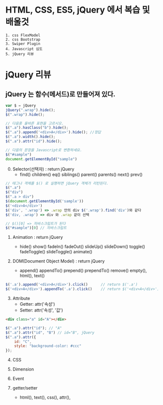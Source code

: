 # HTML, CSS, ES5, jQuery 에서 복습 및 배울것
	1. css FlexModel
	2. css Bootstrap
	3. Swiper Plugin
	4. Javascript 심도
	5. jQuery 리뷰

# jQuery 리뷰
## jQuery 는 함수(메서드)로 만들어져 있다.
```js
var $ = jQuery
jQuery(".wrap").hide();
$(".wrap").hide();

// 다음중 올바른 표현을 고르시오.
$(".a").hasClass("b").hide();
$(".a").append('<div>A</div>').hide(); //정답
$(".a").width().hide();
$(".a").attr("id").hide();

// 다음의 문장을 Javascript로 변환하세요.
$("#sample")
document.getElementById("sample")
```

0. Selector(선택자) : return jQuery
	- find() children() eq() siblings() parent() parents() next() prev()
```js
// 태그나 객체를 $() 로 실행하면 jQuery 객체가 리턴된다.
$(".a")
$("div")
$(".a > div")
$(document.getElementById('sample'))
$('<div>A</div>')
$('div', '.wrap') => .wrap 안의 div $('.wrap').find('div')와 같다
$('div, .wrap')	=> div 와 .wrap 같이 선택

// $()[0] => 자바스크립트가 된다
$("#sample")[0] // 자바스크립트
```

1. Animation : return jQuery
	- hide() show() fadeIn() fadeOut() slideUp() slideDown() toggle() fadeToggle() slideToggle() animate()

2. DOM(Document Object Model) : return jQuery
	- append() appendTo() prepend() prependTo() remove() empty(), html(), text()
```js
$('.a').append('<div>A</div>').click() 		// return $('.a')
$('<div>A</div>').appendTo('.a').click() 	// return $('<div>A</div>')
```

3. Attribute
	- Getter: attr('속성')
	- Setter: attr('속성', '값')
```html
<div class="a" id="A"></div>
```
```js
$(".a").attr("id");	// "A"
$(".a").attr("id", "B")	// id="B", jQuery
$(".a").attr({
	id: "C",
	style: "background-color: #ccc"
});
```
4. CSS

5. Dimension

6. Event

7. getter/setter
	- html(), text(), css(), attr(), 